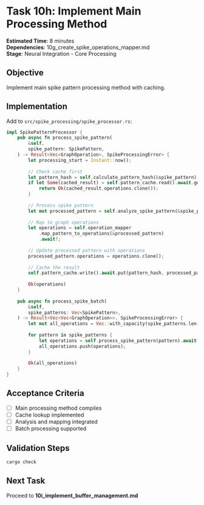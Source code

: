 # Task 10h: Implement Main Processing Method

**Estimated Time**: 8 minutes  
**Dependencies**: 10g_create_spike_operations_mapper.md  
**Stage**: Neural Integration - Core Processing

## Objective
Implement main spike pattern processing method with caching.

## Implementation

Add to `src/spike_processing/spike_processor.rs`:
```rust
impl SpikePatternProcessor {
    pub async fn process_spike_pattern(
        &self,
        spike_pattern: SpikePattern,
    ) -> Result<Vec<GraphOperation>, SpikeProcessingError> {
        let processing_start = Instant::now();
        
        // Check cache first
        let pattern_hash = self.calculate_pattern_hash(&spike_pattern);
        if let Some(cached_result) = self.pattern_cache.read().await.get(&pattern_hash) {
            return Ok(cached_result.operations.clone());
        }
        
        // Process spike pattern
        let mut processed_pattern = self.analyze_spike_pattern(&spike_pattern).await?;
        
        // Map to graph operations
        let operations = self.operation_mapper
            .map_pattern_to_operations(&processed_pattern)
            .await?;
        
        // Update processed pattern with operations
        processed_pattern.operations = operations.clone();
        
        // Cache the result
        self.pattern_cache.write().await.put(pattern_hash, processed_pattern);
        
        Ok(operations)
    }
    
    pub async fn process_spike_batch(
        &self,
        spike_patterns: Vec<SpikePattern>,
    ) -> Result<Vec<Vec<GraphOperation>>, SpikeProcessingError> {
        let mut all_operations = Vec::with_capacity(spike_patterns.len());
        
        for pattern in spike_patterns {
            let operations = self.process_spike_pattern(pattern).await?;
            all_operations.push(operations);
        }
        
        Ok(all_operations)
    }
}
```

## Acceptance Criteria
- [ ] Main processing method compiles
- [ ] Cache lookup implemented
- [ ] Analysis and mapping integrated
- [ ] Batch processing supported

## Validation Steps
```bash
cargo check
```

## Next Task
Proceed to **10i_implement_buffer_management.md**